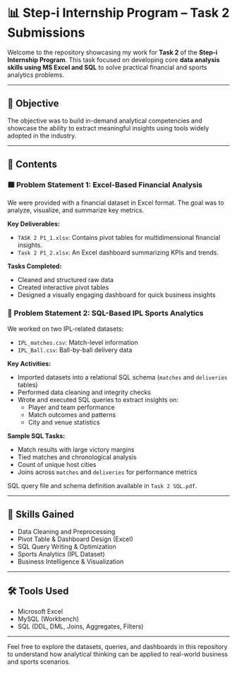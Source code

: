 <!DOCTYPE html>
<html lang="en">
<head>
  <meta charset="UTF-8">
 
</head>
<body>

  <h1>📊 Step-i Internship Program – Task 2 Submissions</h1>

  <p>Welcome to the repository showcasing my work for <strong>Task 2</strong> of the <strong>Step-i Internship Program</strong>. This task focused on developing core <strong>data analysis skills using MS Excel and SQL</strong> to solve practical financial and sports analytics problems.</p>

  <hr>

  <h2>🎯 Objective</h2>
  <p>The objective was to build in-demand analytical competencies and showcase the ability to extract meaningful insights using tools widely adopted in the industry.</p>

  <hr>

  <h2>📂 Contents</h2>

  <h3>🟩 Problem Statement 1: Excel-Based Financial Analysis</h3>
  <p>We were provided with a financial dataset in Excel format. The goal was to analyze, visualize, and summarize key metrics.</p>

  <strong>Key Deliverables:</strong>
  <ul>
    <li><code>TASK 2 P1_1.xlsx</code>: Contains pivot tables for multidimensional financial insights.</li>
    <li><code>Task 2 P1_2.xlsx</code>: An Excel dashboard summarizing KPIs and trends.</li>
  </ul>

  <strong>Tasks Completed:</strong>
  <ul>
    <li>Cleaned and structured raw data</li>
    <li>Created interactive pivot tables</li>
    <li>Designed a visually engaging dashboard for quick business insights</li>
  </ul>

  <h3>🏏 Problem Statement 2: SQL-Based IPL Sports Analytics</h3>
  <p>We worked on two IPL-related datasets:</p>
  <ul>
    <li><code>IPL_matches.csv</code>: Match-level information</li>
    <li><code>IPL_Ball.csv</code>: Ball-by-ball delivery data</li>
  </ul>

  <strong>Key Activities:</strong>
  <ul>
    <li>Imported datasets into a relational SQL schema (<code>matches</code> and <code>deliveries</code> tables)</li>
    <li>Performed data cleaning and integrity checks</li>
    <li>Wrote and executed SQL queries to extract insights on:
      <ul>
        <li>Player and team performance</li>
        <li>Match outcomes and patterns</li>
        <li>City and venue statistics</li>
      </ul>
    </li>
  </ul>

  <strong>Sample SQL Tasks:</strong>
  <ul>
    <li>Match results with large victory margins</li>
    <li>Tied matches and chronological analysis</li>
    <li>Count of unique host cities</li>
    <li>Joins across <code>matches</code> and <code>deliveries</code> for performance metrics</li>
  </ul>

  <p>SQL query file and schema definition available in <code>Task 2 SQL.pdf</code>.</p>

  <hr>

  <h2>🧠 Skills Gained</h2>
  <ul>
    <li>Data Cleaning and Preprocessing</li>
    <li>Pivot Table & Dashboard Design (Excel)</li>
    <li>SQL Query Writing & Optimization</li>
    <li>Sports Analytics (IPL Dataset)</li>
    <li>Business Intelligence & Visualization</li>
  </ul>

  <hr>

  <h2>🛠️ Tools Used</h2>
  <ul>
    <li>Microsoft Excel</li>
    <li>MySQL (Workbench)</li>
    <li>SQL (DDL, DML, Joins, Aggregates, Filters)</li>
  </ul>

  <hr>

  <p>Feel free to explore the datasets, queries, and dashboards in this repository to understand how analytical thinking can be applied to real-world business and sports scenarios.</p>

</body>
</html>
